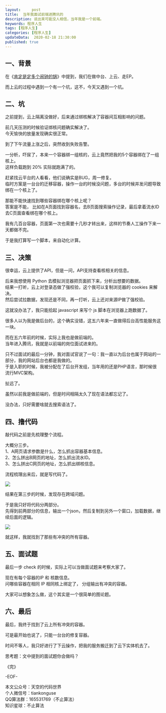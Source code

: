 ```yaml
---   
layout:     post  
title:  当年我面试前端进腾讯的  
description: 说出来可能没人相信，当年我是一个前端。  
keywords: 程序人生  
tags: [程序人生]    
categories: [程序人生]  
updateData:  2020-02-18 21:30:00  
published: true  
---  
```



## 一、背景  


在《[肯定是定多个闹钟的锅](https://mp.weixin.qq.com/s/oIN1Kr5x0wv3jrY_M5shgA)》中提到，我们在做中台、上云、走EP。  


而上云的过程中遇到一个有一个坑，这不，今天又遇到一个坑。  


## 二、坑  


之前提到，云上隔离没做好，后来通过绑核解决了容器间互相影响的问题。  


前几天压测的时候验证绑核问题确实解决了。  
今天愉快的放量发现确实很正常。  


到了下午流量上涨之后，突然收到失败告警。  


一分析，吓尿了，本来一个容器绑一组核的，云上竟然把我的5个容器绑在了一组核上。  
这样负载跑到 20% 实际就跑满了的。  


赶紧找云平台的人看看，他们说确实是BUG，周一修复。  
临时方案是一台台的迁移容器，操作一台的时候没问题，多台的时候并发问题导致绑在一个核上了。  


那能不能快速找到哪些容器绑在哪个核上呢？  
答案是不能， 比如在A页面找到容器名，去B页面搜索操作记录，最后拿着流水ID去C页面查看绑在哪个核上。  


我有几百台容器，页面第一次也需要十几秒才转出来，这样的节奏人工操作下来一天都做不完。  


于是我打算写一个脚本，来自动化计算。  


## 三、决策  


很幸运，云上提供了API，但是一问，API支持查看核相关的信息。  


后来我想使用 Python 去模拟浏览器把页面抓下来，分析出想要的数据。  
结果一打听，云上对登录态做了强校验，这个我可以复制浏览器的 cookies 来解决。  
然后尝试拉数据，发现还是不同，再一打听，云上还对来源IP做了强校验。  


这就没办法了，我只能拾起 javascript 来写个 js 脚本在浏览器上跑数据了。  


很多人以为我是做后台的，这个确实没错，这五六年来一直做得后台高性能服务这一块。  


而在五六年前的时候，实际上我也是做前端的。  
当年进入腾讯，我就是以前端的岗位面试进来的。  


只不过面试的最后一分钟，我对面试官说了一句：我一直以为后台也属于网站的一部分，我的网站后台也都是我做的。  
于是入职的时候，我被分配在了后台开发组，当年用的还是PHP语言，那时候很流行MVC架构。  


扯远了。  


虽然以前我是做前端的，但是时间相隔太久了现在语法都忘记了。  


没办法，只好需要啥就去搜索语法了。  


## 四、撸代码  


敲代码之前是先梳理整个流程。 


大概分三步。  
1、A网页请求参数是什么，怎么抓出容器基本信息。  
2、怎么拼出B网页的地址，怎么抓出流水ID。  
3、怎么拼出C网页的地址，怎么抓出绑核信息。  


流程梳理出来后，就是写代码了。  


![](http://res.tiankonguse.com/images/2020/04/09/001.png)  


结果在第三步的时候，发现存在跨域问题。  


于是我只好将代码分两部分。  
先得到前两部分的信息，输出一个json，然后复制到另外一个窗口，加载数据，继续后面的逻辑。  

![](http://res.tiankonguse.com/images/2020/04/09/002.png)  


就这样，我就找到了那些有冲突的所有容器。  


## 五、面试题  


最后一步 check 的时候，实际上可以当做面试题来考察大家了。  


现在有每个容器的IP 和 核数信息。  
问哪些容器在相同 IP 相同核上绑定了， 分组输出有冲突的容器。  


大家可以想象怎么做，这个其实是一个很简单的图论题。  


## 六、最后  


最后，我终于找到了云上所有冲突的容器。  

可是最开始也说了，只能一台台的修复容器。  


时间不等人，我只好进行了下云操作，把我的服务搬迁到了云下实体机去了。  


思考题：文中提到的面试题你会做吗？  



《完》


-EOF-  



本文公众号：天空的代码世界  
个人微信号：tiankonguse  
QQ算法群：165531769（不止算法）  
知识星球：不止算法  

